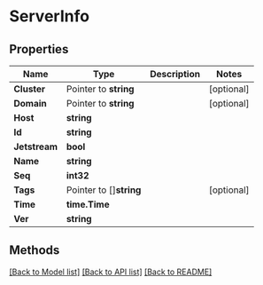 # ServerInfo

## Properties

Name | Type | Description | Notes
------------ | ------------- | ------------- | -------------
**Cluster** | Pointer to **string** |  | [optional] 
**Domain** | Pointer to **string** |  | [optional] 
**Host** | **string** |  | 
**Id** | **string** |  | 
**Jetstream** | **bool** |  | 
**Name** | **string** |  | 
**Seq** | **int32** |  | 
**Tags** | Pointer to []**string** |  | [optional] 
**Time** | **time.Time** |  | 
**Ver** | **string** |  | 

## Methods


[[Back to Model list]](../README.md#documentation-for-models) [[Back to API list]](../README.md#documentation-for-api-endpoints) [[Back to README]](../README.md)


